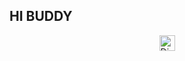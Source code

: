 HI BUDDY
---
<div align="center">
  <a href="https://discord.com/users/pawsbny_" target="_blank">
    <img src="https://img.shields.io/static/v1?message=Discord&logo=discord&label=&color=7289DA&logoColor=white&style=for-the-badge" height="25" alt="Discord" />
  </a>
</div>
